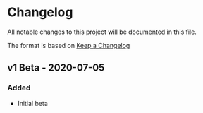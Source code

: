 # Changelog

All notable changes to this project will be documented in this file.

The format is based on [Keep a Changelog](https://keepachangelog.com/en/1.0.0/)

## v1 Beta - 2020-07-05
### Added
- Initial beta
